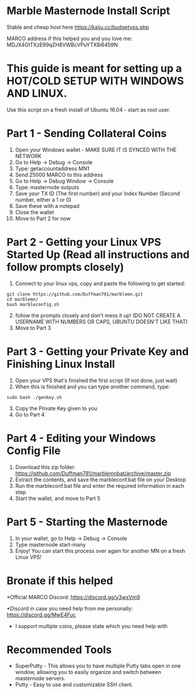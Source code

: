 # Marble Masternode Install Script

Stable and cheap host here https://kaiju.cc/budgetvps.php

MARCO address if this helped you and you love me: MDJX4GtTXzE99qZH8VWBcVPuYTX8i6459N

# This guide is meant for setting up a HOT/COLD SETUP WITH WINDOWS AND LINUX.

Use this script on a fresh install of Ubuntu 16.04 - start as root user.

# Part 1 - Sending Collateral Coins

1. Open your Windows wallet - MAKE SURE IT IS SYNCED WITH THE NETWORK
2. Go to Help -> Debug -> Console
3. Type: getaccountaddress MN1
4. Send 25000 MARCO to this address
5. Go to Help -> Debug Window -> Console
6. Type: masternode outputs
7. Save your TX ID (The first number) and your Index Number (Second number, either a 1 or 0)
8. Save these with a notepad
9. Close the wallet
10. Move to Part 2 for now

# Part 2 - Getting your Linux VPS Started Up (Read all instructions and follow prompts closely)

1. Connect to your linux vps, copy and paste the following to get started:
```
git clone https://github.com/Duffman791/marblemn.git
cd marblemn/  
bash marbleconfig.sh
```
2. follow the prompts closely and don't mess it up! (DO NOT CREATE A USERNAME WITH NUMBERS OR CAPS, UBUNTU DOESN'T LIKE THAT)
3. Move to Part 3

# Part 3 - Getting your Private Key and Finishing Linux Install

1. Open your VPS that's finished the first script (If not done, just wait)
2. When this is finished and you can type another command, type:
```
sudo bash ./genkey.sh
```
3. Copy the Private Key given to you
4. Go to Part 4

# Part 4 - Editing your Windows Config File

1. Download this zip folder: https://github.com/Duffman791/marblemnbat/archive/master.zip
2. Extract the contents, and save the marbleconf.bat file on your Desktop
3. Run the marbleconf.bat file and enter the required information in each step
4. Start the wallet, and move to Part 5

# Part 5 - Starting the Masternode

1. In your wallet, go to Help -> Debug -> Console
2. Type masternode start-many
3. Enjoy!  You can start this process over again for another MN on a fresh Linux VPS!

# Bronate if this helped

*Official MARCO Discord: https://discord.gg/y3wxVm9

*Discord in case you need help from me personally: https://discord.gg/MwE4Fuc
  - I support multiple coins, please state which you need help with


# Recommended Tools
- SuperPutty - This allows you to have multiple Putty tabs open in one window, allowing you to easily organize and switch between masternode servers.
- Putty - Easy to use and customizable SSH client.
